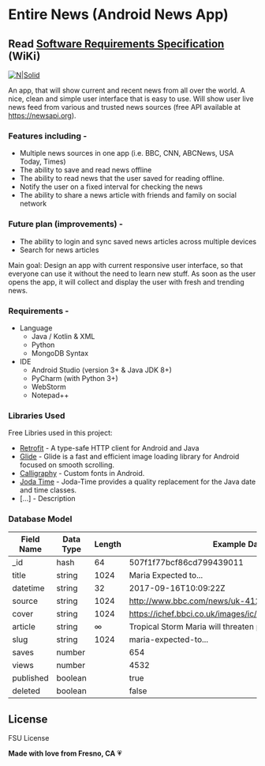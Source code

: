 # Entire News (Android News App)
## Read [Software Requirements Specification] (WiKi)

[![N|Solid](https://a.fsdn.com/sd/topics/android_64.png)](https://www.android.com/)

An app, that will show current and recent news from all over the world. A nice, clean and simple user interface that is easy to use. Will show user live news feed from various and trusted news sources (free API available at https://newsapi.org).

### Features including -

  - Multiple news sources in one app (i.e. BBC, CNN, ABCNews, USA Today, Times)
  - The ability to save and read news offline
  - The ability to read news that the user saved for reading offline.
  - Notify the user on a fixed interval for checking the news
  - The ability to share a news article with friends and family on social network

### Future plan (improvements) -

  - The ability to login and sync saved news articles across multiple devices
  - Search for news articles

Main goal: Design an app with current responsive user interface, so that everyone can use it without the need to learn new stuff. As soon as the user opens the app, it will collect and display the user with fresh and trending news.

### Requirements -
- Language
    - Java / Kotlin & XML
    - Python
    - MongoDB Syntax
- IDE
    - Android Studio (version 3+ & Java JDK 8+)
    - PyCharm (with Python 3+)
    - WebStorm
    - Notepad++


### Libraries Used

Free Libries used in this project:

* [Retrofit] - A type-safe HTTP client for Android and Java
* [Glide] - Glide is a fast and efficient image loading library for Android focused on smooth scrolling.
* [Calligraphy] - Custom fonts in Android.
* [Joda Time] - Joda-Time provides a quality replacement for the Java date and time classes.
* [...] - Description

### Database Model

| Field Name | Data Type | Length | Example Data |
| ------ | ------ | ------ | ------ |
| _id | hash | 64 | 507f1f77bcf86cd799439011 |
| title | string | 1024 | Maria Expected to... |
| datetime | string | 32 | 2017-09-16T10:09:22Z |
| source | string | 1024 | http://www.bbc.com/news/uk-41292528 |
| cover | string | 1024 | https://ichef.bbci.co.uk/images/ic/1024x576/p05g9f0r.jpg |
| article | string | ∞ | Tropical Storm Maria will threaten portions... |
| slug | string | 1024 | maria-expected-to... |
| saves | number |  | 654 |
| views | number |  | 4532 |
| published | boolean |  | true |
| deleted | boolean |  | false |


License
----

FSU License

**Made with love from Fresno, CA**  💗

[//]: # (These are reference links used in the body of this note and get stripped out when the markdown processor does its job. There is no need to format nicely because it shouldn't be seen. Thanks SO - http://stackoverflow.com/questions/4823468/store-comments-in-markdown-syntax)

   [Software Requirements Specification]: <https://github.com/EntireNewsProject/Android-App/wiki>
   [Retrofit]: <http://angularjs.org>
   [Glide]: <https://github.com/bumptech/glide>
   [Calligraphy]: <https://github.com/chrisjenx/Calligraphy>
   [Joda Time]: <https://github.com/dlew/joda-time-android>
   
